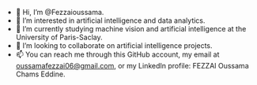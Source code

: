 - 👋 Hi, I’m @Fezzaioussama.
- 👀 I’m interested in artificial intelligence and data analytics.
- 🌱 I’m currently studying machine vision and artificial intelligence at the University of Paris-Saclay.
- 💞️ I’m looking to collaborate on artificial intelligence projects.
- 📫 You can reach me through this GitHub account, my email at oussamafezzai06@gmail.com, or my LinkedIn profile: FEZZAI Oussama Chams Eddine.
<!---
Fezzaioussama/Fezzaioussama is a ✨ special ✨ repository because its `README.md` (this file) appears on your GitHub profile.
You can click the Preview link to take a look at your changes.
--->
